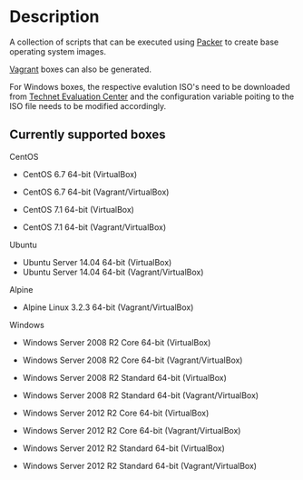 # Description

A collection of scripts that can be executed using [Packer](http://www.packer.io/ "Packer") to create base operating system images.

[Vagrant](http://www.vagrantup.com/ "Vagrant") boxes can also be generated.

For Windows boxes, the respective evalution ISO's need to be downloaded from [Technet Evaluation Center](https://www.microsoft.com/en-us/evalcenter/) and the configuration variable poiting to the ISO file needs to be modified accordingly.

## Currently supported boxes

CentOS
- CentOS 6.7 64-bit (VirtualBox)
- CentOS 6.7 64-bit (Vagrant/VirtualBox)

- CentOS 7.1 64-bit (VirtualBox)
- CentOS 7.1 64-bit (Vagrant/VirtualBox)

Ubuntu
- Ubuntu Server 14.04 64-bit (VirtualBox)
- Ubuntu Server 14.04 64-bit (Vagrant/VirtualBox)

Alpine
- Alpine Linux 3.2.3 64-bit (Vagrant/VirtualBox)

Windows
- Windows Server 2008 R2 Core 64-bit (VirtualBox)
- Windows Server 2008 R2 Core 64-bit (Vagrant/VirtualBox)

- Windows Server 2008 R2 Standard 64-bit (VirtualBox)
- Windows Server 2008 R2 Standard 64-bit (Vagrant/VirtualBox)

- Windows Server 2012 R2 Core 64-bit (VirtualBox)
- Windows Server 2012 R2 Core 64-bit (Vagrant/VirtualBox)

- Windows Server 2012 R2 Standard 64-bit (VirtualBox)
- Windows Server 2012 R2 Standard 64-bit (Vagrant/VirtualBox)
